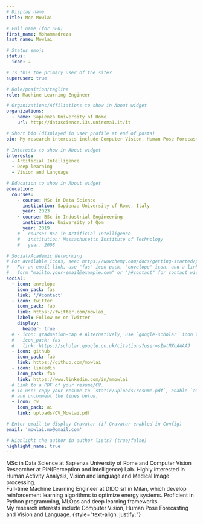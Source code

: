 ```yaml
---
# Display name
title: Moe Mowlai

# Full name (for SEO)
first_name: Mohammadreza
last_name: Mowlai

# Status emoji
status:
  icon: ☕️

# Is this the primary user of the site?
superuser: true

# Role/position/tagline
role: Machine Learning Engineer

# Organizations/Affiliations to show in About widget
organizations:
  - name: Sapienza University of Rome
    url: http://datascience.i3s.uniroma1.it/it

# Short bio (displayed in user profile at end of posts)
bio: My research interests include Computer Vision, Human Pose Forecasting and Vision and Language.

# Interests to show in About widget
interests:
  - Artificial Intelligence
  - Deep learning
  - Vision and Language

# Education to show in About widget
education:
  courses:
    - course: MSc in Data Science
      institution: Sapienza University of Rome, Italy
      year: 2023
    - course: BSc in Industrial Engineering
      institution: University of Qom
      year: 2019
    # - course: BSc in Artificial Intelligence
    #   institution: Massachusetts Institute of Technology
    #   year: 2008

# Social/Academic Networking
# For available icons, see: https://wowchemy.com/docs/getting-started/page-builder/#icons
#   For an email link, use "fas" icon pack, "envelope" icon, and a link in the
#   form "mailto:your-email@example.com" or "/#contact" for contact widget.
social:
  - icon: envelope
    icon_pack: fas
    link: '/#contact'
  - icon: twitter
    icon_pack: fab
    link: https://twitter.com/mowlai_
    label: Follow me on Twitter
    display:
      header: true
  # - icon: graduation-cap # Alternatively, use `google-scholar` icon from `ai` icon pack
  #   icon_pack: fas
  #   link: https://scholar.google.co.uk/citations?user=sIwtMXoAAAAJ
  - icon: github
    icon_pack: fab
    link: https://github.com/mowlai
  - icon: linkedin
    icon_pack: fab
    link: https://www.linkedin.com/in/mmowlai
  # Link to a PDF of your resume/CV.
  # To use: copy your resume to `static/uploads/resume.pdf`, enable `ai` icons in `params.yaml`,
  # and uncomment the lines below.
  - icon: cv
    icon_pack: ai
    link: uploads/CV_Mowlai.pdf

# Enter email to display Gravatar (if Gravatar enabled in Config)
email: 'mowlai.mo@gmail.com'

# Highlight the author in author lists? (true/false)
highlight_name: true
---
```


MSc in Data Science at Sapienza University of Rome and Computer Vision Researcher at PIN(Perception and Intelligence) Lab. Highly interested in Human Activity Analysis, Vision and language and Medical Image processing. 
</br> Full-time Machine Learning Engineer at DIDO srl in Milan, which develop reinforcement learning algorithms to optimize energy systems. Proficient in Python programming, MLOps and deep learning frameworks.
</br>
My research interests include Computer Vision, Human Pose Forecasting and Vision and Language.
{style="text-align: justify;"}
